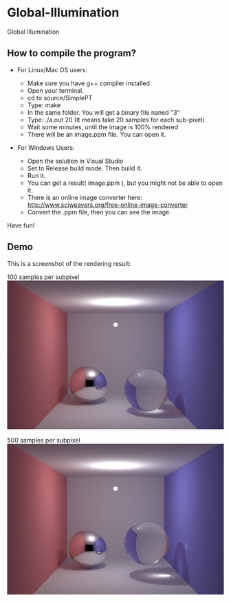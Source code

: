 Global-Illumination
===================

Global Illumination

How to compile the program?
-------------------

* For Linux/Mac OS users:
	- Make sure you have g++ compiler installed
	- Open your terminal.
	- cd to source/SimplePT
	- Type: make
	- In the same folder. You will get a binary file naned "3"
	- Type: ./a.out 20
		 (It means take 20 samples for each sub-pixel)
	- Wait some minutes, until the image is 100% rendered
	- There will be an image.ppm file. You can open it.

* For Windows Users:
	- Open the solution in Visual Studio 
	- Set to Release build mode. Then build it.
	- Run it. 
	- You can get a result( image.ppm ), but you might not be able to open it.
	- There is an online image converter here: http://www.sciweavers.org/free-online-image-converter 
	- Convert the .ppm file, then you can see the image.

Have fun!

Demo
-------------------
This is a screenshot of the rendering result:

100 samples per subpixel
![](source/Release/image.png)

500 samples per subpixel
![](source/SimplePT/image.PNG)
